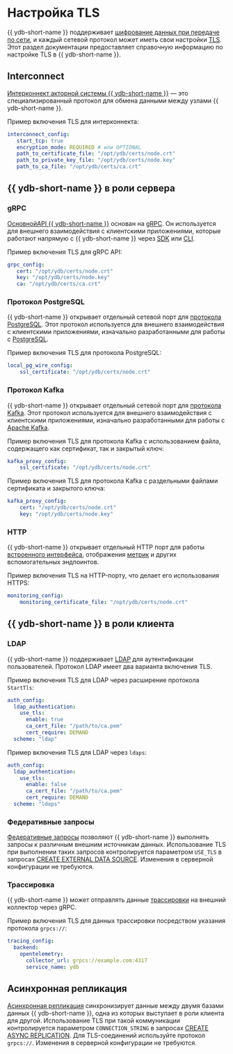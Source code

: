 # Настройка TLS

{{ ydb-short-name }} поддерживает [шифрование данных при передаче по сети](../../security/encryption/data-in-transit.md), и каждый сетевой протокол может иметь свои настройки [TLS](https://ru.wikipedia.org/wiki/Transport_Layer_Security). Этот раздел документации предоставляет справочную информацию по настройке TLS в {{ ydb-short-name }}.

## Interconnect

[Интерконнект акторной системы {{ ydb-short-name }}](../../concepts/glossary.md#actor-system-interconnect) — это специализированный протокол для обмена данными между узлами {{ ydb-short-name }}.

Пример включения TLS для интерконнекта:

```yaml
interconnect_config:
   start_tcp: true
   encryption_mode: REQUIRED # или OPTIONAL
   path_to_certificate_file: "/opt/ydb/certs/node.crt"
   path_to_private_key_file: "/opt/ydb/certs/node.key"
   path_to_ca_file: "/opt/ydb/certs/ca.crt"
```

## {{ ydb-short-name }} в роли сервера

### gRPC

[ОсновнойAPI {{ ydb-short-name }}](../../reference/ydb-sdk/overview-grpc-api.md) основан на [gRPC](https://grpc.io/). Он используется для внешнего взаимодействия с клиентскими приложениями, которые работают напрямую с {{ ydb-short-name }} через [SDK](../../reference/ydb-sdk/index.md) или [CLI](../../reference/ydb-cli/index.md).

Пример включения TLS для gRPC API:

```yaml
grpc_config:
   cert: "/opt/ydb/certs/node.crt"
   key: "/opt/ydb/certs/node.key"
   ca: "/opt/ydb/certs/ca.crt"
```

### Протокол PostgreSQL

{{ ydb-short-name }} открывает отдельный сетевой порт для [протокола PostgreSQL](../../postgresql/intro.md). Этот протокол используется для внешнего взаимодействия с клиентскими приложениями, изначально разработанными для работы с [PostgreSQL](https://www.postgresql.org/).

Пример включения TLS для протокола PostgreSQL:

```yaml
local_pg_wire_config:
    ssl_certificate: "/opt/ydb/certs/node.crt"
```

### Протокол Kafka

{{ ydb-short-name }} открывает отдельный сетевой порт для [протокола Kafka](../../reference/kafka-api/index.md). Этот протокол используется для внешнего взаимодействия с клиентскими приложениями, изначально разработанными для работы с [Apache Kafka](https://kafka.apache.org/).

Пример включения TLS для протокола Kafka с использованием файла, содержащего как сертификат, так и закрытый ключ:

```yaml
kafka_proxy_config:
    ssl_certificate: "/opt/ydb/certs/node.crt"
```

Пример включения TLS для протокола Kafka с раздельными файлами сертификата и закрытого ключа:

```yaml
kafka_proxy_config:
    cert: "/opt/ydb/certs/node.crt"
    key: "/opt/ydb/certs/node.key"
```

### HTTP

{{ ydb-short-name }} открывает отдельный HTTP порт для работы [встроенного интерфейса](../../reference/embedded-ui/index.md), отображения [метрик](../../devops/manual/monitoring.md) и других вспомогательных эндпоинтов.

Пример включения TLS на HTTP-порту, что делает его использования HTTPS:

```yaml
monitoring_config:
    monitoring_certificate_file: "/opt/ydb/certs/node.crt"
```

## {{ ydb-short-name }} в роли клиента

### LDAP

{{ ydb-short-name }} поддерживает [LDAP](../../concepts/auth.md#ldap) для аутентификации пользователей. Протокол LDAP имеет два варианта включения TLS.

Пример включения TLS для LDAP через расширение протокола `StartTls`:

```yaml
auth_config:
  ldap_authentication:
    use_tls:
      enable: true
      ca_cert_file: "/path/to/ca.pem"
      cert_require: DEMAND
  scheme: "ldap"
```

Пример включения TLS для LDAP через `ldaps`:

```yaml
auth_config:
  ldap_authentication:
    use_tls:
      enable: false
      ca_cert_file: "/path/to/ca.pem"
      cert_require: DEMAND
  scheme: "ldaps"
```

### Федеративные запросы

[Федеративные запросы](../../concepts/federated_query/index.md) позволяют {{ ydb-short-name }} выполнять запросы к различным внешним источникам данных. Использование TLS при выполнении таких запросов контролируется параметром `USE_TLS` в запросах [CREATE EXTERNAL DATA SOURCE](../../yql/reference/syntax/create-external-data-source.md). Изменения в серверной конфигурации не требуются.

### Трассировка

{{ ydb-short-name }} может отправлять данные [трассировки](../../reference/observability/tracing/setup.md) на внешний коллектор через gRPC.

Пример включения TLS для данных трассировки посредством указания протокола `grpcs://`:

```yaml
tracing_config:
  backend:
    opentelemetry:
      collector_url: grpcs://example.com:4317
      service_name: ydb
```

## Асинхронная репликация

[Асинхронная репликация](../../concepts/async-replication.md) синхронизирует данные между двумя базами данных {{ ydb-short-name }}, одна из которых выступает в роли клиента для другой. Использование TLS при такой коммуникации контролируется параметром `CONNECTION_STRING` в запросах [CREATE ASYNC REPLICATION](../../yql/reference/syntax/create-async-replication.md). Для TLS-соединений используйте протокол `grpcs://`. Изменения в серверной конфигурации не требуются.